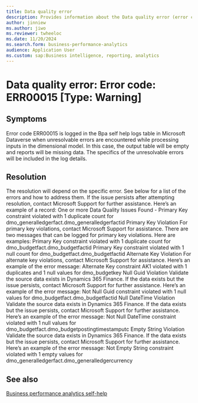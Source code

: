 ```yaml
---
title: Data quality error
description: Provides information about the Data quality error (error code ERR00015) in Business performance analytics in Microsoft Dynamics 365 Finance.
author: jinniew
ms.author: jiwo
ms.reviewer: twheeloc 
ms.date: 11/20/2024
ms.search.form: business-performance-analytics
audience: Application User
ms.custom: sap:Business intelligence, reporting, analytics
---
```

# Data quality error: Error code: ERR00015 [Type: Warning]

## Symptoms

Error code ERR00015 is logged in the Bpa self help logs table in Microsoft Dataverse when unresolvable errors are encountered while processing inputs in the dimensional model. In this case, the output table will be empty and reports will be missing data. The specifics of the unresolvable errors will be included in the log details. 

## Resolution

The resolution will depend on the specific error. See below for a list of the errors and how to address them. If the issue persists after attempting resolution, contact Microsoft Support for further assistance.
Here’s an example of a record:
One or more Data Quality Issues Found - Primary Key constraint violated with 1 duplicate count for dmo_generalledgerfact.dmo_generalledgerfactid
Primary Key Violation
For primary key violations, contact Microsoft Support for assistance.
There are two messages that can be logged for primary key violations. Here are examples:
Primary Key constraint violated with 1 duplicate count for dmo_budgetfact.dmo_budgetfactid
Primary Key constraint violated with 1 null count for dmo_budgetfact.dmo_budgetfactid
Alternate Key Violation
For alternate key violations, contact Microsoft Support for assistance.
Here’s an example of the error message:
Alternate Key constraint AK1 violated with 1 duplicates and 1 null values for dmo_budgetkey
Null Guid Violation
Validate the source data exists in Dynamics 365 Finance. If the data exists but the issue persists, contact Microsoft Support for further assistance.
Here’s an example of the error message:
Not Null Guid constraint violated with 1 null  values for dmo_budgetfact.dmo_budgetfactid
Null DateTime Violation
Validate the source data exists in Dynamics 365 Finance. If the data exists but the issue persists, contact Microsoft Support for further assistance.
Here’s an example of the error message:
Not Null DateTime constraint violated with 1 null  values for dmo_budgetfact.dmo_budgetpostingtimestamputc
Empty String Violation
Validate the source data exists in Dynamics 365 Finance. If the data exists but the issue persists, contact Microsoft Support for further assistance.
Here’s an example of the error message:
Not Empty String constraint violated with 1 empty values for dmo_generalledgerfact.dmo_generalledgercurrency


## See also

[Business performance analytics self-help](business-performance-analytics-self-help-overview.md)

